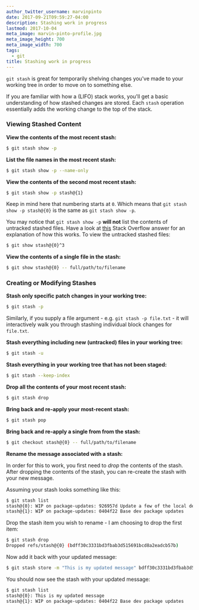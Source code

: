 ```yaml
---
author_twitter_username: marvinpinto
date: 2017-09-21T09:59:27-04:00
description: Stashing work in progress
lastmod: 2017-10-04
meta_image: marvin-pinto-profile.jpg
meta_image_height: 700
meta_image_width: 700
tags:
  - git
title: Stashing work in progress
---
```


`git stash` is great for temporarily shelving changes you've made to your
working tree in order to move on to something else.

If you are familiar with how a (LIFO) stack works, you'll get a basic
understanding of how stashed changes are stored. Each `stash` operation
essentially adds the working change to the top of the stack.


### Viewing Stashed Content

**View the contents of the most recent stash:**
``` bash
$ git stash show -p
```

**List the file names in the most recent stash:**
``` bash
$ git stash show -p --name-only
```

**View the contents of the second most recent stash:**
``` bash
$ git stash show -p stash@{1}
```
Keep in mind here that numbering starts at `0`. Which means that `git stash
show -p stash@{0}` is the same as `git stash show -p`.

You may notice that `git stash show -p` **will not** list the contents of
untracked stashed files. Have a look at
[this](https://stackoverflow.com/a/12681856/1101070) Stack Overflow answer for
an explanation of how this works. To view the untracked stashed files:
``` bash
$ git show stash@{0}^3
```

**View the contents of a single file in the stash:**
``` bash
$ git show stash@{0} -- full/path/to/filename
```


### Creating or Modifying Stashes

**Stash only specific patch changes in your working tree:**
``` bash
$ git stash -p
```
Similarly, if you supply a file argument - e.g. `git stash -p file.txt` - it
will interactively walk you through stashing individual block changes for
`file.txt`.

**Stash everything including new (untracked) files in your working tree:**
``` bash
$ git stash -u
```

**Stash everything in your working tree that has not been staged:**
``` bash
$ git stash --keep-index
```

**Drop all the contents of your most recent stash:**
``` bash
$ git stash drop
```

**Bring back and re-apply your most-recent stash:**
``` bash
$ git stash pop
```

**Bring back and re-apply a single from from the stash:**
``` bash
$ git checkout stash@{0} -- full/path/to/filename
```

**Rename the message associated with a stash:**

In order for this to work, you first need to _drop_ the contents of the stash.
After dropping the contents of the stash, you can re-create the stash with your
new message.

Assuming your stash looks something like this:
``` bash
$ git stash list
stash@{0}: WIP on package-updates: 926957d Update a few of the local development libraries
stash@{1}: WIP on package-updates: 0404f22 Base dev package updates
```

Drop the stash item you wish to rename - I am choosing to drop the first item:
``` bash
$ git stash drop
Dropped refs/stash@{0} (bdff30c3331bd3fbab3d515691bcd8a2eadcb57b)
```

Now add it back with your updated message:
``` bash
$ git stash store -m "This is my updated message" bdff30c3331bd3fbab3d515691bcd8a2eadcb57b
```

You should now see the stash with your updated message:
``` bash
$ git stash list
stash@{0}: This is my updated message
stash@{1}: WIP on package-updates: 0404f22 Base dev package updates
```
